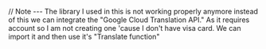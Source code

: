// Note --- The library I used in this is not working properly anymore instead of this we can integrate the "Google Cloud Translation API." As it requires account so I am not creating one 'cause I don't have visa card. We can import it and then use it's "Translate function"
